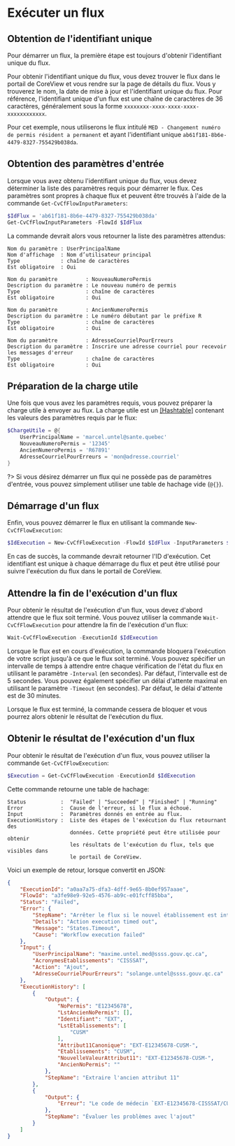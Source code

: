 # Exécuter un flux

## Obtention de l'identifiant unique

Pour démarrer un flux, la première étape est toujours d'obtenir l'identifiant
unique du flux.

Pour obtenir l'identifiant unique du flux, vous devez trouver le flux dans le
portail de CoreView et vous rendre sur la page de détails du flux. Vous y
trouverez le nom, la date de mise à jour et l'identifiant unique du flux. Pour
référence, l'identifiant unique d'un flux est une chaîne de caractères de 36
caractères, généralement sous la forme `xxxxxxxx-xxxx-xxxx-xxxx-xxxxxxxxxxxx`.

Pour cet exemple, nous utiliserons le flux intitulé
`MED - Changement numéro de permis résident a permanent` et ayant l'identifiant
unique `ab61f181-8b6e-4479-8327-755429b038da`.

## Obtention des paramètres d'entrée

Lorsque vous avez obtenu l'identifiant unique du flux, vous devez déterminer la
liste des paramètres requis pour démarrer le flux. Ces paramètres sont propres
à chaque flux et peuvent être trouvés à l'aide de la commande
`Get-CvCfFlowInputParameters`:

```powershell
$IdFlux = 'ab61f181-8b6e-4479-8327-755429b038da'
Get-CvCfFlowInputParameters -FlowId $IdFlux
```

La commande devrait alors vous retourner la liste des paramètres attendus:

```plaintext
Nom du paramètre : UserPrincipalName
Nom d'affichage  : Nom d’utilisateur principal
Type             : chaîne de caractères
Est obligatoire  : Oui

Nom du paramètre         : NouveauNumeroPermis
Description du paramètre : Le nouveau numéro de permis
Type                     : chaîne de caractères
Est obligatoire          : Oui

Nom du paramètre         : AncienNumeroPermis
Description du paramètre : Le numéro débutant par le préfixe R
Type                     : chaîne de caractères
Est obligatoire          : Oui

Nom du paramètre         : AdresseCourrielPourErreurs
Description du paramètre : Inscrire une adresse courriel pour recevoir les messages d'erreur
Type                     : chaîne de caractères
Est obligatoire          : Oui
```

## Préparation de la charge utile

Une fois que vous avez les paramètres requis, vous pouvez préparer la charge
utile à envoyer au flux. La charge utile est un [\[Hashtable\]] contenant les
valeurs des paramètres requis par le flux:

```powershell
$ChargeUtile = @{
    UserPrincipalName = 'marcel.untel@sante.quebec'
    NouveauNumeroPermis = '12345'
    AncienNumeroPermis = 'R67891'
    AdresseCourrielPourErreurs = 'mon@adresse.courriel'
}
```

?> Si vous désirez démarrer un flux qui ne possède pas de paramètres d'entrée,
   vous pouvez simplement utiliser une table de hachage vide (`@{}`).

## Démarrage d'un flux

Enfin, vous pouvez démarrer le flux en utilisant la commande
`New-CvCfFlowExecution`:

```powershell
$IdExecution = New-CvCfFlowExecution -FlowId $IdFlux -InputParameters $ChargeUtile
```

En cas de succès, la commande devrait retourner l'ID d'exécution. Cet
identifiant est unique à chaque démarrage du flux et peut être utilisé pour
suivre l'exécution du flux dans le portail de CoreView.

## Attendre la fin de l'exécution d'un flux

Pour obtenir le résultat de l'exécution d'un flux, vous devez d'abord attendre
que le flux soit terminé. Vous pouvez utiliser la commande
`Wait-CvCfFlowExecution` pour attendre la fin de l'exécution d'un flux:

```powershell
Wait-CvCfFlowExecution -ExecutionId $IdExecution
```

Lorsque le flux est en cours d'exécution, la commande bloquera l'exécution de
votre script jusqu'à ce que le flux soit terminé. Vous pouvez spécifier un
intervalle de temps à attendre entre chaque vérification de l'état du flux en
utilisant le paramètre `-Interval` (en secondes). Par défaut, l'intervalle est
de 5 secondes. Vous pouvez également spécifier un délai d'attente maximal en
utilisant le paramètre `-Timeout` (en secondes). Par défaut, le délai d'attente
est de 30 minutes.

Lorsque le flux est terminé, la commande cessera de bloquer et vous pourrez
alors obtenir le résultat de l'exécution du flux.

## Obtenir le résultat de l'exécution d'un flux

Pour obtenir le résultat de l'exécution d'un flux, vous pouvez utiliser la
commande `Get-CvCfFlowExecution`:

```powershell
$Execution = Get-CvCfFlowExecution -ExecutionId $IdExecution
```

Cette commande retourne une table de hachage:

```plaintext
Status           :  "Failed" | "Succeeded" | "Finished" | "Running"
Error            :  Cause de l'erreur, si le flux a échoué.
Input            :  Paramètres donnés en entrée au flux.
ExecutionHistory :  Liste des étapes de l'exécution du flux retournant des
                    données. Cette propriété peut être utilisée pour obtenir
                    les résultats de l'exécution du flux, tels que visibles dans
                    le portail de CoreView.
```

Voici un exemple de retour, lorsque convertit en JSON:

```json
{
    "ExecutionId": "a0aa7a75-dfa3-4dff-9e65-8b0ef957aaae",
    "FlowId": "a3fe98e9-92e5-4576-ab9c-e01fcff85bba",
    "Status": "Failed",
    "Error": {
        "StepName": "Arrêter le flux si le nouvel établissement est interdit",
        "Details": "Action execution timed out",
        "Message": "States.Timeout",
        "Cause": "Workflow execution failed"
    },
    "Input": {
        "UserPrincipalName": "maxime.untel.med@ssss.gouv.qc.ca",
        "AcronymesEtablissements": "CISSSAT",
        "Action": "Ajout",
        "AdresseCourrielPourErreurs": "solange.untel@ssss.gouv.qc.ca"
    },
    "ExecutionHistory": [
        {
            "Output": {
                "NoPermis": "E12345678",
                "LstAncienNoPermis": [],
                "Identifiant": "EXT",
                "LstEtablissements": [
                    "CUSM"
                ],
                "Attribut11Canonique": "EXT-E12345678-CUSM-",
                "Etablissements": "CUSM",
                "NouvelleValeurAttribut11": "EXT-E12345678-CUSM-",
                "AncienNoPermis": ""
            },
            "StepName": "Extraire l'ancien attribut 11"
        },
        {
            "Output": {
                "Erreur": "Le code de médecin `EXT-E12345678-CISSSAT/CUSM-` est invalide : \nL'acronyme d'établissement `CISSSAT` n'est pas permis. Seuls les établissements suivants sont autorisés: CHUQ, CIUSSSECHUS, CHUM, CUSM.\nVeuillez consulter la nomenclature de l'attribut 11 pour connaître les modalités qui s'appliquent aux comptes externes."
            },
            "StepName": "Évaluer les problèmes avec l'ajout"
        }
    ]
}
```

[\[Hashtable\]]: https://learn.microsoft.com/fr-ca/powershell/module/microsoft.powershell.core/about/about_hash_tables?view=powershell-7.4
